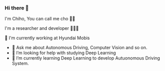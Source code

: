### Hi there 👋

I'm Chiho, You can call me cho 👋🎃

I'm a researcher and developer 🐛🐛🐛

🏢 I'm currently working at Hyundai Mobis
- 💬 Ask me about Autonomous Driving, Computer Vision and so on.
- 🤔 I’m looking for help with studying Deep Learning
- 🌱 I’m currently learning Deep Learning to develop Autuonomous Driving System.
